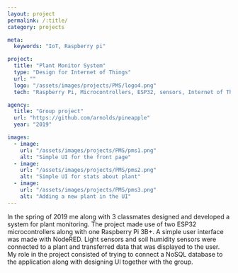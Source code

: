 ```yaml
---
layout: project
permalink: /:title/
category: projects

meta:
  keywords: "IoT, Raspberry pi"

project:
  title: "Plant Monitor System"
  type: "Design for Internet of Things"
  url: ""
  logo: "/assets/images/projects/PMS/logo4.png"
  tech: "Raspberry Pi, Microcontrollers, ESP32, sensors, Internet of Things, NodeRED, IBM Cloudant"

agency:
  title: "Group project"
  url: "https://github.com/arnolds/pineapple"
  year: "2019"

images:
  - image:
    url: "/assets/images/projects/PMS/pms1.png"
    alt: "Simple UI for the front page"
  - image:
    url: "/assets/images/projects/PMS/pms2.png"
    alt: "Simple UI for stats about plant"
  - image:
    url: "/assets/images/projects/PMS/pms3.png"
    alt: "Adding a new plant in the UI"
---
```

<p>In the spring of 2019 me along with 3 classmates designed and developed a system for plant monitoring. The project
made use of two ESP32 microcontrollers along with one Raspberry Pi 3B+. A simple user interface was made with NodeRED. Light sensors and soil humidity sensors were connected to a plant and transferred data that was displayed to the user. My role in the project consisted of trying to connect a NoSQL database to the application along with designing UI together with the group. </p>
